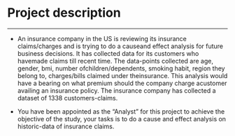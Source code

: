 # Project description
--------------------------------------------

* An insurance company in the US is reviewing its insurance claims/charges and is trying to do a causeand effect analysis for future business decisions. It has collected data for its customers who havemade claims till recent time. The data-points collected are age, gender, bmi, number ofchildren/dependents, smoking habit, region they belong to, charges/bills claimed under theinsurance. This analysis would have a bearing on what premium should the company charge acustomer availing an insurance policy. The insurance company has collected a dataset of 1338 customers-claims.

* You have been appointed as the “Analyst” for this project to achieve the objective of the study, your tasks is to do a cause and effect analysis on historic-data of insurance claims.
